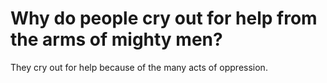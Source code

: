 # Why do people cry out for help from the arms of mighty men?

They cry out for help because of the many acts of oppression.
